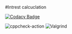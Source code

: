 #Intrest calcuclation

[![Codacy Badge](https://app.codacy.com/project/badge/Grade/745c3b5937e7450a9db842064d351b5a)](https://www.codacy.com/gh/stepin105091/IntrestCalci/dashboard?utm_source=github.com&amp;utm_medium=referral&amp;utm_content=stepin105091/IntrestCalci&amp;utm_campaign=Badge_Grade)

![cppcheck-action](https://github.com/stepin105091/IntrestCalci/workflows/cppcheck-action/badge.svg)
![Valgrind](https://github.com/stepin105091/IntrestCalci/workflows/Valgrind/badge.svg)
